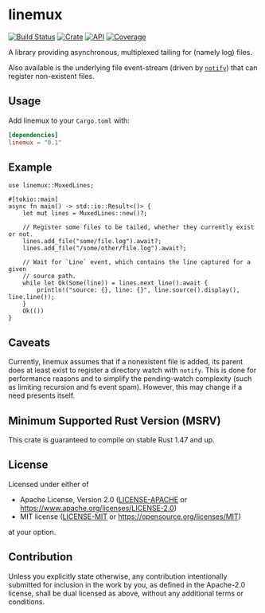 
# linemux

[![Build Status](https://img.shields.io/github/workflow/status/jmagnuson/linemux/Test/master)](https://github.com/jmagnuson/linemux/actions)
[![Crate](https://img.shields.io/crates/v/linemux.svg)](https://crates.io/crates/linemux)
[![API](https://docs.rs/linemux/badge.svg)](https://docs.rs/linemux)
[![Coverage](https://codecov.io/gh/jmagnuson/linemux/branch/master/graph/badge.svg)](https://codecov.io/gh/jmagnuson/linemux)

A library providing asynchronous, multiplexed tailing for (namely log) files.

Also available is the underlying file event-stream (driven by [`notify`](https://crates.io/crates/notify))
that can register non-existent files.

## Usage

Add linemux to your `Cargo.toml` with:

```toml
[dependencies]
linemux = "0.1"
```

## Example

```rust,no_run
use linemux::MuxedLines;

#[tokio::main]
async fn main() -> std::io::Result<()> {
    let mut lines = MuxedLines::new()?;

    // Register some files to be tailed, whether they currently exist or not.
    lines.add_file("some/file.log").await?;
    lines.add_file("/some/other/file.log").await?;

    // Wait for `Line` event, which contains the line captured for a given
    // source path.
    while let Ok(Some(line)) = lines.next_line().await {
        println!("source: {}, line: {}", line.source().display(), line.line());
    }
    Ok(())
}
```

## Caveats

Currently, linemux assumes that if a nonexistent file is added, its parent does
at least exist to register a directory watch with `notify`. This is done for
performance reasons and to simplify the pending-watch complexity (such as
limiting recursion and fs event spam). However, this may change if a need
presents itself.

## Minimum Supported Rust Version (MSRV)

This crate is guaranteed to compile on stable Rust 1.47 and up.

## License

Licensed under either of

- Apache License, Version 2.0 ([LICENSE-APACHE](LICENSE-APACHE) or
  https://www.apache.org/licenses/LICENSE-2.0)
- MIT license ([LICENSE-MIT](LICENSE-MIT) or https://opensource.org/licenses/MIT)

at your option.

## Contribution

Unless you explicitly state otherwise, any contribution intentionally submitted
for inclusion in the work by you, as defined in the Apache-2.0 license, shall be
dual licensed as above, without any additional terms or conditions.
